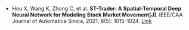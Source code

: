 * Hou X, Wang K, Zhong C, et al. <b>ST-Trader: A Spatial-Temporal Deep Neural Network for Modeling Stock Market Movement[J]</b>. IEEE/CAA Journal of Automatica Sinica, 2021, 8(5): 1015-1024. [Link](https://ieeexplore.ieee.org/abstract/document/9395542/)
